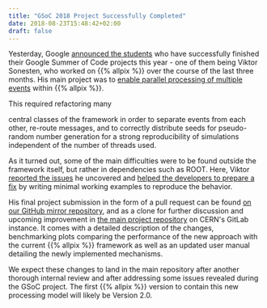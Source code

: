 ```yaml
---
title: "GSoC 2018 Project Successfully Completed"
date: 2018-08-23T15:48:42+02:00
draft: false
---
```


Yesterday, Google [announced the students](https://opensource.googleblog.com/2018/08/thats-a-wrap-gsoc-2018.html) who have successfully finished their Google Summer of Code projects this year - one of them being Viktor Sonesten, who worked on {{% allpix %}} over the course of the last three months.
His main project was to [enable parallel processing of multiple events](https://summerofcode.withgoogle.com/projects/#6188171000283136) within {{% allpix %}}.

This required refactoring many
<!--more-->
central classes of the framework in order to separate events from each other, re-route messages, and to correctly distribute seeds for pseudo-random number generation for a strong reproducibility of simulations independent of the number of threads used.

As it turned out, some of the main difficulties were to be found outside the framework itself, but rather in dependencies such as ROOT.
Here, Viktor [reported the issues](https://root-forum.cern.ch/t/copying-trefs-and-accessing-tref-data-from-multiple-threads/29417) he uncovered and [helped the developers to prepare a fix](https://github.com/root-project/root/pull/2381) by writing minimal working examples to reproduce the behavior.

His final project submission in the form of a pull request can be found [on our GitHub mirror repository](https://github.com/allpix-squared/allpix-squared/pull/1), and as a clone for further discussion and upcoming improvement in [the main project repository](https://gitlab.cern.ch/allpix-squared/allpix-squared/merge_requests/159) on CERN's GitLab instance.
It comes with a detailed description of the changes, benchmarking plots comparing the performance of the new approach with the current {{% allpix %}} framework as well as an updated user manual detailing the newly implemented mechanisms.

We expect these changes to land in the main repository after another thorough internal review and after addressing some issues revealed during the GSoC project. The first {{% allpix %}} version to contain this new processing model will likely be Version 2.0.
